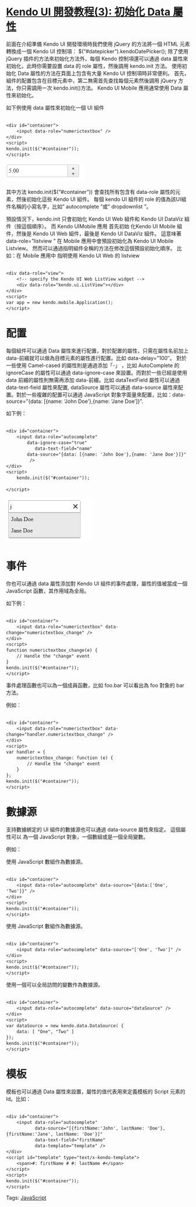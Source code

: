 # [Kendo UI 開發教程(3): 初始化 Data 屬性](http://www.imobilebbs.com/wordpress/archives/4588)



前面在介紹準備 Kendo UI 開發環境時我們使用 jQuery 的方法將一個  HTML 元素轉換成一個 Kendo UI 控制項： $(“#datepicker”).kendoDatePicker();
除了使用 jQuery 插件的方法來初始化方法外，每個 Kendo 控制項還可以通過 data 屬性來初始化，此時你需要設置 data 的 role 屬性，然後調用 kendo.init 方法。
使用初始化 Data 屬性的方法在頁面上包含有大量 Kendo UI 控制項時非常便利。 首先， 組件的配置包含在目標元素中，第二無需首先查找每個元素然後調用 jQuery 方法，你只需調用一次 kendo.init()方法。
Kendo UI Mobile 應用通常使用 Data 屬性來初始化。

如下例使用 data 屬性來初始化一個 UI 組件

```

<div id="container">
    <input data-role="numerictextbox" />
</div>
<script>
kendo.init($("#container"));
</script>

```

![](images/12.jpg)

其中方法 kendo.init($(“#container”)) 會查找所有包含有 data-role 屬性的元素，然後初始化這些 Kendo UI 組件。 每個 kendo UI 組件的 role 的值為該UI組件名稱的小寫名字，比如” autocomplete ”或” dropdownlist ”。

預設情況下，kendo.init 只會初始化 Kendo UI Web 組件和 Kendo UI DataViz 組件（按這個順序）。 而 Kendo UIMobile 應用 首先初始 化Kendo UI Mobile 組件，然後是 Kendo UI Web 組件，最後是 Kendo UI DataViz 組件。 這意味著 data-role=”listview ” 在 Mobile 應用中會預設初始化為 Kendo UI Mobile Listview。 然而可以通過指明組件全稱的方法在修改這個預設初始化順序。
比如：在 Mobile 應用中 指明使用 Kendo UI Web 的 listview

```

<div data-role="view">
    <!-- specify the Kendo UI Web ListView widget -->
    <div data-role="kendo.ui.ListView"></div>
</div>
<script>
var app = new kendo.mobile.Application();
</script>

```

# 配置 

每個組件可以通過 Data 屬性來進行配置，對於配置的屬性，只需在屬性名前加上 data-前綴就可以做為目標元素的屬性進行配置。比如 data-delay=”100″。 對於一些使用 Camel-cased 的屬性則是通過添加「-」 ，比如 AutoComplete 的 ignoreCase 的屬性可以通過 data-ignore-case 來設置。而對於一些已經是使用 data 前綴的屬性則無需再添加 data-前綴。比如 dataTextField 屬性可以通過 data-text-field 屬性來配置, dataSource 屬性可以通過 data-source 屬性來配置。對於一些複雜的配置可以通過 JavaScript 對象字面量來配置，比如：data-source=”{data: [{name: ‘John Doe’},{name: ‘Jane Doe’]}”.

如下例：

```

<div id="container">
	<input data-role="autocomplete"
		data-ignore-case="true"
		   data-text-field="name"
		data-source="{data: [{name: 'John Doe'},{name: 'Jane Doe'}]}"
		 />
</div>
<script>
	kendo.init($("#container"));

</script>

```

![](images/13.jpg)

# 事件

你也可以通過 data 屬性添加對 Kendo UI 組件的事件處理，屬性的值被當成一個 JavaScript 函數，其作用域為全局。

如下例：

```

<div id="container">
    <input data-role="numerictextbox" data-change="numerictextbox_change" />
</div>
<script>
function numerictextbox_change(e) {
    // Handle the "change" event
}
kendo.init($("#container"));
</script>

```
事件處理函數也可以為一個成員函數，比如 foo.bar 可以看出為 foo 對象的 bar 方法。

例如：

```

<div id="container">
    <input data-role="numerictextbox" data-change="handler.numerictextbox_change" />
</div>
<script>
var handler = {
    numerictextbox_change: function (e) {
        // Handle the "change" event
    }
};
kendo.init($("#container"));
</script>

```

# 數據源

支持數據綁定的 UI 組件的數據源也可以通過 data-source 屬性來指定。 這個屬性可以 為一個 JavaScript 對象，一個數組或是一個全局變數。

例如：

使用 JavaScript 數組作為數據源。

```

<div id="container">
    <input data-role="autocomplete" data-source="{data:['One', 'Two']}" />
</div>
<script>
kendo.init($("#container"));
</script>

```

使用 JavaScript 數組作為數據源。


```

<div id="container">
    <input data-role="autocomplete" data-source="['One', 'Two']" />
</div>
<script>
kendo.init($("#container"));
</script>

```

使用一個可以全局訪問的變數作為數據源。

```

<div id="container">
    <input data-role="autocomplete" data-source="dataSource" />
</div>
<script>
var dataSource = new kendo.data.DataSource( {
    data: [ "One", "Two" ]
});
kendo.init($("#container"));
</script>

```

# 模板

模板也可以通過 Data 屬性來設置，屬性的值代表用來定義模板的 Script 元素的 Id。比如：

```

<div id="container">
    <input data-role="autocomplete"
           data-source="[{firstName:'John', lastName: 'Doe'}, {firstName:'Jane', lastName: 'Doe'}]"
           data-text-field="firstName"
           data-template="template" />
</div>
<script id="template" type="text/x-kendo-template">
    <span>#: firstName # #: lastName #</span>
</script>
<script>
kendo.init($("#container"));
</script>

```

Tags: [JavaScript](http://www.imobilebbs.com/wordpress/archives/tag/javascript)